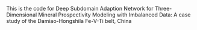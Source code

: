This is the code for Deep Subdomain Adaption Network for Three-Dimensional Mineral Prospectivity Modeling with Imbalanced Data: A case study of the Damiao-Hongshila Fe-V-Ti belt, China
